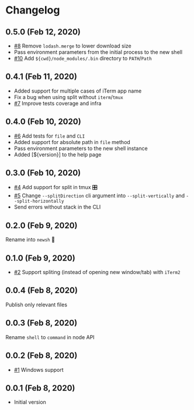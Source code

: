 # Changelog

## 0.5.0 (Feb 12, 2020)

- [#8](https://github.com/ranyitz/newsh/pull/8) Remove `lodash.merge` to lower download size
- Pass environment parameters from the initial process to the new shell
- [#10](https://github.com/ranyitz/newsh/pull/10) Add `${cwd}/node_modules/.bin` directory to `PATH`/`Path`

## 0.4.1 (Feb 11, 2020)

- Added support for multiple cases of iTerm app name
- Fix a bug when using split without `iterm`/`tmux`
- [#7](https://github.com/ranyitz/newsh/pull/7) Improve tests coverage and infra

## 0.4.0 (Feb 10, 2020)

- [#6](https://github.com/ranyitz/newsh/pull/6) Add tests for `file` and `CLI`
- Added support for absolute path in `file` method
- Pass environment parameters to the new shell instance
- Added [${version}] to the help page

## 0.3.0 (Feb 10, 2020)

- [#4](https://github.com/ranyitz/newsh/pull/4) Add support for split in tmux 🎛
- [#5](https://github.com/ranyitz/newsh/pull/5) Change `--splitDirection` cli argument into `--split-vertically` and `--split-horizontally`
- Send errors without stack in the CLI

## 0.2.0 (Feb 9, 2020)

Rename into `newsh` 🐚

## 0.1.0 (Feb 9, 2020)

- [#2](https://github.com/ranyitz/newsh/pull/2) Support spliting (instead of opening new window/tab) with `iTerm2`

## 0.0.4 (Feb 8, 2020)

Publish only relevant files

## 0.0.3 (Feb 8, 2020)

Rename `shell` to `command` in node API

## 0.0.2 (Feb 8, 2020)

- [#1](https://github.com/ranyitz/newsh/pull/1) Windows support

## 0.0.1 (Feb 8, 2020)

- Initial version

